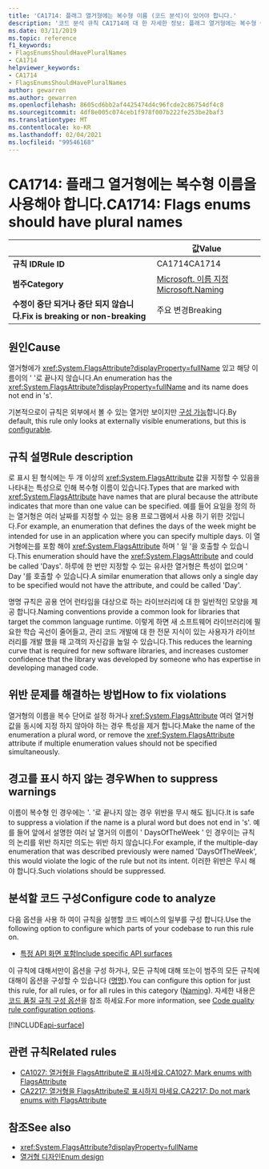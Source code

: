 ```yaml
---
title: 'CA1714: 플래그 열거형에는 복수형 이름 (코드 분석)이 있어야 합니다.'
description: '코드 분석 규칙 CA1714에 대 한 자세한 정보: 플래그 열거형에는 복수형 이름이 있어야 합니다.'
ms.date: 03/11/2019
ms.topic: reference
f1_keywords:
- FlagsEnumsShouldHavePluralNames
- CA1714
helpviewer_keywords:
- CA1714
- FlagsEnumsShouldHavePluralNames
author: gewarren
ms.author: gewarren
ms.openlocfilehash: 8605cd6bb2af4425474d4c96fcde2c86754df4c8
ms.sourcegitcommit: 4df8e005c074ceb1f978f007b222fe253be2baf3
ms.translationtype: MT
ms.contentlocale: ko-KR
ms.lasthandoff: 02/04/2021
ms.locfileid: "99546168"
---
```

# <a name="ca1714-flags-enums-should-have-plural-names"></a><span data-ttu-id="be840-103">CA1714: 플래그 열거형에는 복수형 이름을 사용해야 합니다.</span><span class="sxs-lookup"><span data-stu-id="be840-103">CA1714: Flags enums should have plural names</span></span>

| | <span data-ttu-id="be840-104">값</span><span class="sxs-lookup"><span data-stu-id="be840-104">Value</span></span> |
|-|-|
| <span data-ttu-id="be840-105">**규칙 ID**</span><span class="sxs-lookup"><span data-stu-id="be840-105">**Rule ID**</span></span> |<span data-ttu-id="be840-106">CA1714</span><span class="sxs-lookup"><span data-stu-id="be840-106">CA1714</span></span>|
| <span data-ttu-id="be840-107">**범주**</span><span class="sxs-lookup"><span data-stu-id="be840-107">**Category**</span></span> |[<span data-ttu-id="be840-108">Microsoft. 이름 지정</span><span class="sxs-lookup"><span data-stu-id="be840-108">Microsoft.Naming</span></span>](naming-warnings.md)|
| <span data-ttu-id="be840-109">**수정이 중단 되거나 중단 되지 않습니다.**</span><span class="sxs-lookup"><span data-stu-id="be840-109">**Fix is breaking or non-breaking**</span></span> |<span data-ttu-id="be840-110">주요 변경</span><span class="sxs-lookup"><span data-stu-id="be840-110">Breaking</span></span>|

## <a name="cause"></a><span data-ttu-id="be840-111">원인</span><span class="sxs-lookup"><span data-stu-id="be840-111">Cause</span></span>

<span data-ttu-id="be840-112">열거형에가 <xref:System.FlagsAttribute?displayProperty=fullName> 있고 해당 이름이의 ' '로 끝나지 않습니다.</span><span class="sxs-lookup"><span data-stu-id="be840-112">An enumeration has the <xref:System.FlagsAttribute?displayProperty=fullName> and its name does not end in 's'.</span></span>

<span data-ttu-id="be840-113">기본적으로이 규칙은 외부에서 볼 수 있는 열거만 보이지만 [구성 가능](#configure-code-to-analyze)합니다.</span><span class="sxs-lookup"><span data-stu-id="be840-113">By default, this rule only looks at externally visible enumerations, but this is [configurable](#configure-code-to-analyze).</span></span>

## <a name="rule-description"></a><span data-ttu-id="be840-114">규칙 설명</span><span class="sxs-lookup"><span data-stu-id="be840-114">Rule description</span></span>

<span data-ttu-id="be840-115">로 표시 된 형식에는 두 개 이상의 <xref:System.FlagsAttribute> 값을 지정할 수 있음을 나타내는 특성으로 인해 복수형 이름이 있습니다.</span><span class="sxs-lookup"><span data-stu-id="be840-115">Types that are marked with <xref:System.FlagsAttribute> have names that are plural because the attribute indicates that more than one value can be specified.</span></span> <span data-ttu-id="be840-116">예를 들어 요일을 정의 하는 열거형은 여러 날짜를 지정할 수 있는 응용 프로그램에서 사용 하기 위한 것입니다.</span><span class="sxs-lookup"><span data-stu-id="be840-116">For example, an enumeration that defines the days of the week might be intended for use in an application where you can specify multiple days.</span></span> <span data-ttu-id="be840-117">이 열거형에는를 포함 해야 <xref:System.FlagsAttribute> 하며 ' 일 '을 호출할 수 있습니다.</span><span class="sxs-lookup"><span data-stu-id="be840-117">This enumeration should have the <xref:System.FlagsAttribute> and could be called 'Days'.</span></span> <span data-ttu-id="be840-118">하루에 한 번만 지정할 수 있는 유사한 열거형은 특성이 없으며 ' Day '를 호출할 수 있습니다.</span><span class="sxs-lookup"><span data-stu-id="be840-118">A similar enumeration that allows only a single day to be specified would not have the attribute, and could be called 'Day'.</span></span>

<span data-ttu-id="be840-119">명명 규칙은 공용 언어 런타임을 대상으로 하는 라이브러리에 대 한 일반적인 모양을 제공 합니다.</span><span class="sxs-lookup"><span data-stu-id="be840-119">Naming conventions provide a common look for libraries that target the common language runtime.</span></span> <span data-ttu-id="be840-120">이렇게 하면 새 소프트웨어 라이브러리에 필요한 학습 곡선이 줄어들고, 관리 코드 개발에 대 한 전문 지식이 있는 사용자가 라이브러리를 개발 했을 때 고객의 자신감을 높일 수 있습니다.</span><span class="sxs-lookup"><span data-stu-id="be840-120">This reduces the learning curve that is required for new software libraries, and increases customer confidence that the library was developed by someone who has expertise in developing managed code.</span></span>

## <a name="how-to-fix-violations"></a><span data-ttu-id="be840-121">위반 문제를 해결하는 방법</span><span class="sxs-lookup"><span data-stu-id="be840-121">How to fix violations</span></span>

<span data-ttu-id="be840-122">열거형의 이름을 복수 단어로 설정 하거나 <xref:System.FlagsAttribute> 여러 열거형 값을 동시에 지정 하지 않아야 하는 경우 특성을 제거 합니다.</span><span class="sxs-lookup"><span data-stu-id="be840-122">Make the name of the enumeration a plural word, or remove the <xref:System.FlagsAttribute> attribute if multiple enumeration values should not be specified simultaneously.</span></span>

## <a name="when-to-suppress-warnings"></a><span data-ttu-id="be840-123">경고를 표시 하지 않는 경우</span><span class="sxs-lookup"><span data-stu-id="be840-123">When to suppress warnings</span></span>

<span data-ttu-id="be840-124">이름이 복수형 인 경우에는 '. '로 끝나지 않는 경우 위반을 무시 해도 됩니다.</span><span class="sxs-lookup"><span data-stu-id="be840-124">It is safe to suppress a violation if the name is a plural word but does not end in 's'.</span></span> <span data-ttu-id="be840-125">예를 들어 앞에서 설명한 여러 날 열거의 이름이 ' DaysOfTheWeek ' 인 경우이는 규칙의 논리를 위반 하지만 의도는 위반 하지 않습니다.</span><span class="sxs-lookup"><span data-stu-id="be840-125">For example, if the multiple-day enumeration that was described previously were named 'DaysOfTheWeek', this would violate the logic of the rule but not its intent.</span></span> <span data-ttu-id="be840-126">이러한 위반은 무시 해야 합니다.</span><span class="sxs-lookup"><span data-stu-id="be840-126">Such violations should be suppressed.</span></span>

## <a name="configure-code-to-analyze"></a><span data-ttu-id="be840-127">분석할 코드 구성</span><span class="sxs-lookup"><span data-stu-id="be840-127">Configure code to analyze</span></span>

<span data-ttu-id="be840-128">다음 옵션을 사용 하 여이 규칙을 실행할 코드 베이스의 일부를 구성 합니다.</span><span class="sxs-lookup"><span data-stu-id="be840-128">Use the following option to configure which parts of your codebase to run this rule on.</span></span>

- [<span data-ttu-id="be840-129">특정 API 화면 포함</span><span class="sxs-lookup"><span data-stu-id="be840-129">Include specific API surfaces</span></span>](#include-specific-api-surfaces)

<span data-ttu-id="be840-130">이 규칙에 대해서만이 옵션을 구성 하거나, 모든 규칙에 대해 또는이 범주의 모든 규칙에 대해이 옵션을 구성할 수 있습니다 ([명명](naming-warnings.md)).</span><span class="sxs-lookup"><span data-stu-id="be840-130">You can configure this option for just this rule, for all rules, or for all rules in this category ([Naming](naming-warnings.md)).</span></span> <span data-ttu-id="be840-131">자세한 내용은 [코드 품질 규칙 구성 옵션](../code-quality-rule-options.md)을 참조 하세요.</span><span class="sxs-lookup"><span data-stu-id="be840-131">For more information, see [Code quality rule configuration options](../code-quality-rule-options.md).</span></span>

[!INCLUDE[api-surface](~/includes/code-analysis/api-surface.md)]

## <a name="related-rules"></a><span data-ttu-id="be840-132">관련 규칙</span><span class="sxs-lookup"><span data-stu-id="be840-132">Related rules</span></span>

- [<span data-ttu-id="be840-133">CA1027: 열거형을 FlagsAttribute로 표시하세요.</span><span class="sxs-lookup"><span data-stu-id="be840-133">CA1027: Mark enums with FlagsAttribute</span></span>](ca1027.md)
- [<span data-ttu-id="be840-134">CA2217: 열거형을 FlagsAttribute로 표시하지 마세요.</span><span class="sxs-lookup"><span data-stu-id="be840-134">CA2217: Do not mark enums with FlagsAttribute</span></span>](ca2217.md)

## <a name="see-also"></a><span data-ttu-id="be840-135">참조</span><span class="sxs-lookup"><span data-stu-id="be840-135">See also</span></span>

- <xref:System.FlagsAttribute?displayProperty=fullName>
- [<span data-ttu-id="be840-136">열거형 디자인</span><span class="sxs-lookup"><span data-stu-id="be840-136">Enum design</span></span>](../../../standard/design-guidelines/enum.md)
